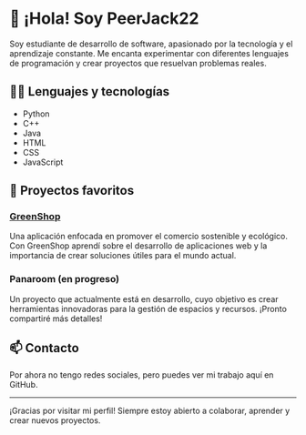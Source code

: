 # 👋 ¡Hola! Soy PeerJack22

Soy estudiante de desarrollo de software, apasionado por la tecnología y el aprendizaje constante. Me encanta experimentar con diferentes lenguajes de programación y crear proyectos que resuelvan problemas reales.

## 🧑‍💻 Lenguajes y tecnologías

- Python
- C++
- Java
- HTML
- CSS
- JavaScript

## 🚀 Proyectos favoritos

### [GreenShop](https://github.com/PeerJack22/greenShop)
Una aplicación enfocada en promover el comercio sostenible y ecológico. Con GreenShop aprendí sobre el desarrollo de aplicaciones web y la importancia de crear soluciones útiles para el mundo actual.

### Panaroom (en progreso)
Un proyecto que actualmente está en desarrollo, cuyo objetivo es crear herramientas innovadoras para la gestión de espacios y recursos. ¡Pronto compartiré más detalles!

## 📫 Contacto
Por ahora no tengo redes sociales, pero puedes ver mi trabajo aquí en GitHub.

---

¡Gracias por visitar mi perfil! Siempre estoy abierto a colaborar, aprender y crear nuevos proyectos.  
